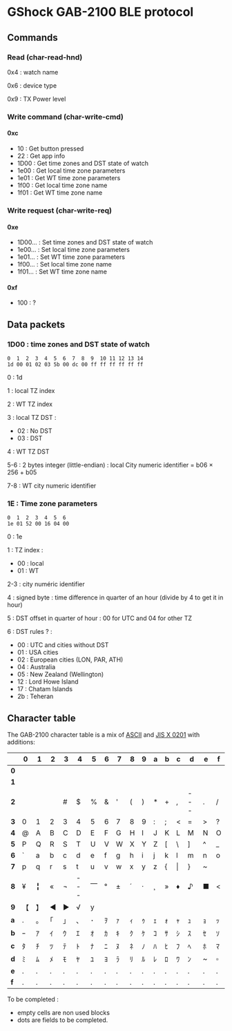 # GShock GAB-2100 BLE protocol
## Commands
### Read (char-read-hnd)
0x4 : watch name

0x6 : device type

0x9 : TX Power level

### Write command (char-write-cmd)
#### 0xc
* 10 : Get button pressed
* 22 : Get app info
* 1D00 : Get time zones and DST state of watch
* 1e00 : Get local time zone parameters
* 1e01 : Get WT time zone parameters
* 1f00 : Get local time zone name
* 1f01 : Get WT time zone name

### Write request (char-write-req)
#### 0xe
* 1D00... : Set time zones and DST state of watch
* 1e00... : Set local time zone parameters
* 1e01... : Set WT time zone parameters
* 1f00... : Set local time zone name
* 1f01... : Set WT time zone name

#### 0xf
* 100 : ?

## Data packets

### 1D00 : time zones and DST state of watch

```
0  1  2  3  4  5  6  7  8  9  10 11 12 13 14
1d 00 01 02 03 5b 00 dc 00 ff ff ff ff ff ff
```

0 : 1d

1 : local TZ index

2 : WT TZ index

3 : local TZ DST :
* 02 : No DST
* 03 : DST

4 : WT TZ DST

5-6 : 2 bytes integer (little-endian) : local City numeric identifier = b06 × 256 + b05 

7-8 : WT city numeric identifier

### 1E : Time zone parameters

```
0  1  2  3  4  5  6 
1e 01 52 00 16 04 00
```

0 : 1e

1 : TZ index :

* 00 : local
* 01 : WT
  
2-3 : city numéric identifier
  
4 : signed byte : time difference in quarter of an hour (divide by 4 to get it in hour)

5 : DST offset in quarter of hour : 00 for UTC and 04 for other TZ

6 : DST rules ? :

* 00 : UTC and cities without DST
* 01 : USA cities
* 02 : European cities (LON, PAR, ATH)
* 04 : Australia
* 05 : New Zealand (Wellington)
* 12 : Lord Howe Island
* 17 : Chatam Islands
* 2b : Teheran

## Character table

The GAB-2100 character table is a mix of [ASCII](https://en.wikipedia.org/wiki/ASCII) and [JIS X 0201](https://en.wikipedia.org/wiki/JIS_X_0201) with additions:


|       | 0 | 1 | 2 | 3 | 4 | 5 | 6 | 7 | 8 | 9 | a | b | c | d | e | f |
|-------|---|---|---|---|---|---|---|---|---|---|---|---|---|---|---|---|
| **0** |   |   |   |   |   |   |   |   |   |   |   |   |   |   |   |   |
| **1** |   |   |   |   |   |   |   |   |   |   |   |   |   |   |   |   |
| **2** |   |   |   | # | $ | % | & | ' | ( | ) | * | + | , |---| . | / |
| **3** | 0 | 1 | 2 | 3 | 4 | 5 | 6 | 7 | 8 | 9 | : | ; | < | = | > | ? |
| **4** | @ | A | B | C | D | E | F | G | H | I | J | K | L | M | N | O |
| **5** | P | Q | R | S | T | U | V | W | X | Y | Z | [ | \ | ] | ^ | _ |
| **6** | ` | a | b | c | d | e | f | g | h | i | j | k | l | m | n | o |
| **7** | p | q | r | s | t | u | v | w | x | y | z | { | \| | } | ~ |   |
| **8** | ¥ | ╏ | « | ¬ |---| ⎺ | ° | ± | ´ | · | ¸ | » | ♦ | ♪ | ■ | < |
| **9** | 【 | 】| ◀ | ▶ | √ | y |   |   |   |   |   |   |   |   |   |   |
| **a** | . | ｡ | ｢ | ｣  | ､ | ･ | ｦ | ｧ | ｨ  | ｩ | ｪ | ｫ | ｬ | ｭ | ｮ  | ｯ | 
| **b** | ｰ  | ｱ  | ｲ  | ｳ  | ｴ  | ｵ  | ｶ  | ｷ  | ｸ  | ｹ  | ｺ  | ｻ  | ｼ  | ｽ  | ｾ  | ｿ |
| **c** | ﾀ  | ﾁ  | ﾂ  | ﾃ  | ﾄ  | ﾅ  | ﾆ  | ﾇ  | ﾈ  | ﾉ  | ﾊ  | ﾋ  | ﾌ  | ﾍ  | ﾎ  | ﾏ |
| **d** | ﾐ  | ﾑ  | ﾒ  | ﾓ  | ﾔ  | ﾕ  | ﾖ  | ﾗ  | ﾘ  | ﾙ  | ﾚ  | ﾛ  | ﾜ  | ﾝ  | ~ | ▫ |
| **e** | . | . | . | . | . | . | . | . | . | . | . | . | . | . | . | . |
| **f** | . | . | . | . | . | . | . | . | . | . | . | . | . | . | . | . |

To be completed :
- empty cells are non used blocks
- dots are fields to be completed.
